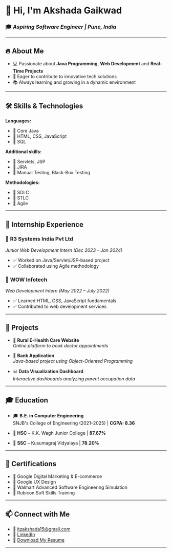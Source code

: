 # 👋 Hi, I'm **Akshada Gaikwad**

### 🎓 *Aspiring Software Engineer | Pune, India*

---

## 🔥 About Me

- 💻 Passionate about  **Java Programming**, **Web Development**  and **Real-Time Projects**
- 🚀 Eager to contribute to innovative tech solutions
- 📚 Always learning and growing in a dynamic environment

---

## 🛠️ **Skills & Technologies**

**Languages:**  
- 🔹 Core Java  
- 🔹 HTML, CSS, JavaScript  
- 🔹 SQL  

**Additional skills:**  
- 🔹 Servlets, JSP  
- 🔹 JIRA  
- 🔹 Manual Testing, Black-Box Testing  

**Methodologies:**  
- 🔹 SDLC  
- 🔹 STLC  
- 🔹 Agile

---

## 💼 **Internship Experience**

### 🏢 **R3 Systems India Pvt Ltd**  
*Junior Web Development Intern (Dec 2023 – Jan 2024)*  
- ✅ Worked on Java/Servlet/JSP-based project  
- ✅ Collaborated using Agile methodology  

### 🏢 **WOW Infotech**  
*Web Development Intern (May 2022 – July 2022)*  
- ✅ Learned HTML, CSS, JavaScript fundamentals  
- ✅ Contributed to web development services

---

## 📂 **Projects**

- 🏥 **Rural E-Health Care Website**  
  *Online platform to book doctor appointments*

- 🏦 **Bank Application**  
  *Java-based project using Object-Oriented Programming*

- 📊 **Data Visualization Dashboard**  
  *Interactive dashboards analyzing parent occupation data*

---

## 🎓 **Education**

- 🎓 **B.E. in Computer Engineering**  
  SNJB's College of Engineering (2021–2025) | **CGPA: 8.36**

- 🏫 **HSC** – K.K. Wagh Junior College | **87.67%**

- 🏫 **SSC** – Kusumagraj Vidyalaya | **78.20%**

---

## 🧾 **Certifications**

- 🏅 Google Digital Marketing & E-commerce  
- 🏅 Google UX Design  
- 🏅 Walmart Advanced Software Engineering Simulation  
- 🏅 Rubicon Soft Skills Training

---

## 📫 **Connect with Me**

- 📧 [itzakshada15@gmail.com](mailto:itzakshada15@gmail.com)  
- 🔗 [LinkedIn](https://www.linkedin.com/in/akshada-gaikwad-366797290)  
- 📄 [Download My Resume](./AkshadaGaikwad9209061252.pdf)

---

